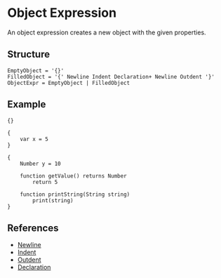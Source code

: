 # Object Expression

An object expression creates a new object with the given properties.

## Structure

```grammar
EmptyObject = '{}'
FilledObject = '{' Newline Indent Declaration+ Newline Outdent '}'
ObjectExpr = EmptyObject | FilledObject
```

## Example

```syntek
{}

{
	var x = 5
}

{
	Number y = 10

	function getValue() returns Number
		return 5

	function printString(String string)
		print(string)
}
```

## References

- [Newline](/spec/grammar/lexical.html#newline)
- [Indent](/spec/grammar/lexical.html#indent)
- [Outdent](/spec/grammar/lexical.html#outdent)
- [Declaration](/spec/grammar/syntactic/declarations/)
